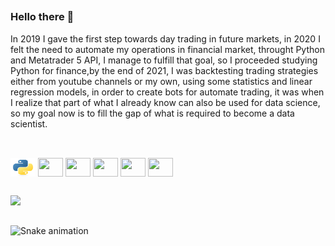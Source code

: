##
### Hello there 👋

In 2019 I gave the first step towards day trading in future markets, in 2020 I felt the need to automate my operations in financial market, throught Python and Metatrader 5 API, I manage to fulfill that goal, so I proceeded studying Python for finance,by the end of 2021, I was backtesting trading strategies either from youtube channels or my own, using some statistics and linear regression models, in order to create bots for automate trading, it was when I realize that part of what I already know can also be used for data science, so my goal now is to fill the gap of what is required to become a data scientist.        
##
<!--
**Fernandopsf/FernandoPSF** is a ✨ _special_ ✨ repository because its `README.md` (this file) appears on your GitHub profile.

Here are some ideas to get you started:

- 🔭 I’m currently working on ...
- 🌱 I’m currently learning Data Science (reading: Biostatistic,by Sonia Vieira)
- 👯 I’m looking to collaborate on ...
- 🤔 I’m looking for help with ...
- 💬 Ask me about ...
- 📫 How to reach me: ...
- 😄 Pronouns: ...
- ⚡ Fun fact: I Started
-->


<div style="display: inline_block"><br>

  <img align="center" height="30" width="40" src="https://raw.githubusercontent.com/devicons/devicon/master/icons/python/python-original.svg">
  <img align="center" height="30" width="40" src="https://cdn.jsdelivr.net/gh/devicons/devicon/icons/jupyter/jupyter-original-wordmark.svg" />
  <img align="center" height="30" width="40" src="https://cdn.jsdelivr.net/gh/devicons/devicon/icons/pandas/pandas-original-wordmark.svg" />
  <img align="center" height="30" width="40" src="https://cdn.jsdelivr.net/gh/devicons/devicon/icons/numpy/numpy-original-wordmark.svg" />
  <img align="center" height="30" width="40" src="https://cdn.jsdelivr.net/gh/devicons/devicon/icons/postgresql/postgresql-original-wordmark.svg" />
  <img align="center" height="30" width="40" src="https://cdn.jsdelivr.net/gh/devicons/devicon/icons/git/git-original-wordmark.svg" />
  
  
 
 
</div>

##
<div> 
  <a href="https://www.linkedin.com/in/fernando-pereira-9b8ba9108/" target="_blank"><img src="https://img.shields.io/badge/-LinkedIn-%230077B5?style=for-the-badge&logo=linkedin&logoColor=white" target="_blank"></a> 
 </div>
 
##
<div> 

 ![Snake animation](https://github.com/Fernandopsf/FernandoPSF/blob/output/github-contribution-grid-snake.svg)
 
 </div> 
